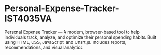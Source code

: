 # Personal-Expense-Tracker-IST4035VA
Personal Expense Tracker — A modern, browser-based tool to help individuals track, analyze, and optimize their personal spending habits. Built using HTML, CSS, JavaScript, and Chart.js. Includes reports, recommendations, and visual analytics.
